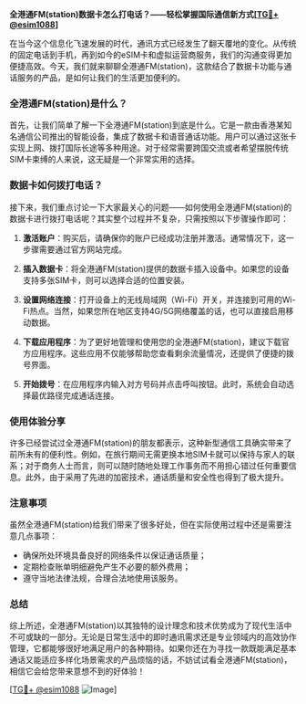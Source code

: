 **全港通FM(station)数据卡怎么打电话？——轻松掌握国际通信新方式[[TG💪+ @esim1088](https://t.me/s/esim1088)]**

在当今这个信息化飞速发展的时代，通讯方式已经发生了翻天覆地的变化。从传统的固定电话到手机，再到如今的eSIM卡和虚拟运营商服务，我们的沟通变得更加便捷高效。今天，我们就来聊聊全港通FM(station)，这款结合了数据卡功能与通话服务的产品，是如何让我们的生活更加便利的。

### 全港通FM(station)是什么？

首先，让我们简单了解一下全港通FM(station)到底是什么。它是一款由香港某知名通信公司推出的智能设备，集成了数据卡和语音通话功能。用户可以通过这张卡实现上网、拨打国际长途等多种用途。对于经常需要跨国交流或者希望摆脱传统SIM卡束缚的人来说，这无疑是一个非常实用的选择。

### 数据卡如何拨打电话？

接下来，我们重点讨论一下大家最关心的问题——如何使用全港通FM(station)的数据卡进行拨打电话呢？其实整个过程并不复杂，只需按照以下步骤操作即可：

1. **激活账户**：购买后，请确保你的账户已经成功注册并激活。通常情况下，这一步骤需要通过官方网站完成。
   
2. **插入数据卡**：将全港通FM(station)提供的数据卡插入设备中。如果您的设备支持多张SIM卡，则可以选择合适的位置安装。

3. **设置网络连接**：打开设备上的无线局域网（Wi-Fi）开关，并连接到可用的Wi-Fi热点。当然，如果您所在地区支持4G/5G网络覆盖的话，也可以直接启用移动数据。

4. **下载应用程序**：为了更好地管理和使用您的全港通FM(station)，建议下载官方应用程序。这些应用不仅能够帮助您查看剩余流量情况，还提供了便捷的拨号界面。

5. **开始拨号**：在应用程序内输入对方号码并点击呼叫按钮。此时，系统会自动选择最优路径完成通话连接。

### 使用体验分享

许多已经尝试过全港通FM(station)的朋友都表示，这种新型通信工具确实带来了前所未有的便利性。例如，在旅行期间无需更换本地SIM卡就可以保持与家人的联系；对于商务人士而言，则可以随时随地处理工作事务而不用担心错过任何重要信息。此外，由于采用了先进的加密技术，通话质量和安全性也得到了极大提升。

### 注意事项

虽然全港通FM(station)给我们带来了很多好处，但在实际使用过程中还是需要注意几点事项：
- 确保所处环境具备良好的网络条件以保证通话质量；
- 定期检查账单明细避免产生不必要的额外费用；
- 遵守当地法律法规，合理合法地使用该服务。

### 总结

综上所述，全港通FM(station)以其独特的设计理念和技术优势成为了现代生活中不可或缺的一部分。无论是日常生活中的即时通讯需求还是专业领域内的高效协作管理，它都能够很好地满足用户的各种期待。如果你还在为寻找一款既能满足基本通话又能适应多样化场景需求的产品烦恼的话，不妨试试看全港通FM(station)，相信它会给您带来意想不到的好体验！

[[TG💪+ @esim1088](https://t.me/s/esim1088) ![Image](https://i.postimg.cc/4NQfJmqS/Snipaste-2025-05-13-00-14-12.png)]